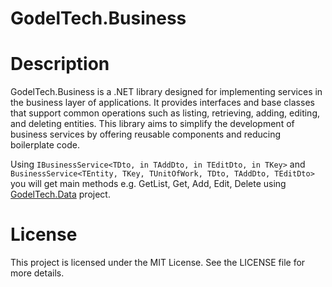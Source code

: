 # GodelTech.Business

# Description
GodelTech.Business is a .NET library designed for implementing services in the business layer of applications. It provides interfaces and base classes that support common operations such as listing, retrieving, adding, editing, and deleting entities. This library aims to simplify the development of business services by offering reusable components and reducing boilerplate code.

Using `IBusinessService<TDto, in TAddDto, in TEditDto, in TKey>` and `BusinessService<TEntity, TKey, TUnitOfWork, TDto, TAddDto, TEditDto>` you will get main methods e.g. GetList, Get, Add, Edit, Delete using [GodelTech.Data](https://github.com/GodelTech/GodelTech.Data) project.

# License
This project is licensed under the MIT License. See the LICENSE file for more details.